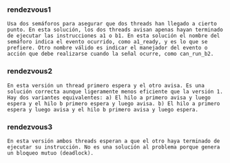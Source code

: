 ### rendezvous1
    Usa dos semáforos para asegurar que dos threads han llegado a cierto punto. En esta solución, los dos threads avisan apenas hayan terminado de ejecutar las instrucciones a1 o b1. En esta solución el nombre del semáforo indica el evento ocurrido, como a1_ready, y es lo que se prefiere. Otro nombre válido es indicar el manejador del evento o acción que debe realizarse cuando la señal ocurre, como can_run_b2.

### rendezvous2
    En esta versión un thread primero espera y el otro avisa. Es una solución correcta aunque ligeramente menos eficiente que la versión 1. Hay dos variantes equivalentes: a) El hilo a primero avisa y luego espera y el hilo b primero espera y luego avisa. b) El hilo a primero espera y luego avisa y el hilo b primero avisa y luego espera.

### rendezvous3
    En esta versión ambos threads esperan a que el otro haya terminado de ejecutar su instrucción. No es una solución al problema porque genera un bloqueo mutuo (deadlock).

